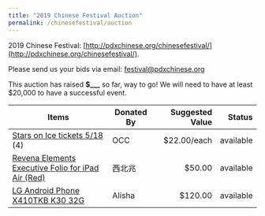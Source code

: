 ```yaml
---
title: "2019 Chinese Festival Auction"
permalink: /chinesefestival/auction
---
```


2019 Chinese Festival: [http://pdxchinese.org/chinesefestival/](http://pdxchinese.org/chinesefestival/).

Please send us your bids via email: [festival@pdxchinese.org](mailto:festival@pdxchinese.org)

This auction has raised **$___** so far, way to go! We will need to have at least $20,000 to have a successful event.

| Items | Donated By | Suggested Value | Status |
| --- | --- | ---: | ---: |
| [Stars on Ice tickets 5/18](/assets/images/festival/starsonicetickets.jpg) (4) | OCC | $22.00/each | available |
| [Revena Elements Executive Folio for iPad Air (Red)](https://www.amazon.com/Revena-Elements-Executive-Folio-RBFD-BKL01/dp/B004OR1626%3FSubscriptionId%3DAKIAJVDNQYSKRNOGQETA%26tag%3Donlymyhealt03-20%26linkCode%3Dxm2%26camp%3D2025%26creative%3D165953%26creativeASIN%3DB004OR1626) | 西北兆 | $50.00 | available |
| [LG Android Phone X410TKB K30 32G](https://www.t-mobile.com/cell-phone/lg-k30) | Alisha | $120.00 | available |
